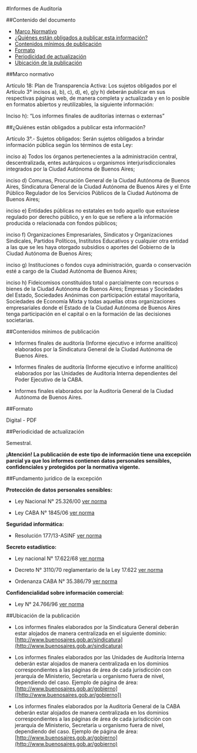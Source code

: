 #Informes de Auditoría

##Contenido del documento

- [Marco Normativo](#marco-normativo)
- [¿Quiénes están obligados a publicar esta información?](#quienes-estan-obligados-a-publicar-esta-informacion)
- [Contenidos mínimos de publicación](#contenidos-mínimos-de-publicación)
- [Formato](#formato)
- [Periodicidad de actualización](#periodicidad-de-actualización)
- [Ubicación de la publicación](#ubicación-de-la-publicación)
 
##Marco normativo

Artículo 18: Plan de Transparencia Activa: Los sujetos obligados por el Artículo 3° incisos a), b), c), d), e), g)y h) deberán publicar en sus respectivas páginas web, de manera completa y actualizada y en lo posible en formatos abiertos y reutilizables, la siguiente información:

Inciso h): “Los informes finales de auditorías internas o externas”

##¿Quiénes están obligados a publicar esta información?

Artículo 3°.- Sujetos obligados: Serán sujetos obligados a brindar información pública según los términos de esta Ley:

inciso a) Todos los órganos pertenecientes a la administración central, descentralizada, entes autárquicos u organismos interjurisdiccionales integrados por la Ciudad Autónoma de Buenos Aires;

inciso d) Comunas, Procuración General de la Ciudad Autónoma de Buenos Aires, Sindicatura General de la Ciudad Autónoma de Buenos Aires y el Ente Público Regulador de los Servicios Públicos de la Ciudad Autónoma de Buenos Aires;

inciso e) Entidades públicas no estatales en todo aquello que estuviese regulado por derecho público, y en lo que se refiere a la información producida o relacionada con fondos públicos; 

inciso f) Organizaciones Empresariales, Sindicatos y Organizaciones Sindicales, Partidos Políticos, Institutos Educativos y cualquier otra entidad a las que se les haya otorgado subsidios o aportes del Gobierno de la Ciudad Autónoma de Buenos Aires;

inciso g) Instituciones o fondos cuya administración, guarda o conservación esté a cargo de la Ciudad Autónoma de Buenos Aires; 

inciso h) Fideicomisos constituidos total o parcialmente con recursos o bienes de la Ciudad Autónoma de Buenos Aires; Empresas y Sociedades del Estado, Sociedades Anónimas con participación estatal mayoritaria, Sociedades de Economía Mixta y todas aquellas otras organizaciones empresariales donde el Estado de la Ciudad Autónoma de Buenos Aires tenga participación en el capital o en la formación de las decisiones societarias. 

##Contenidos mínimos de publicación

- Informes finales de auditoría (Informe ejecutivo e informe analítico) elaborados por la Sindicatura General de la Ciudad Autónoma de Buenos Aires.

- Informes finales de auditoría (Informe ejecutivo e informe analítico) elaborados por las Unidades de Auditoría Interna dependientes del Poder Ejecutivo de la CABA.

- Informes finales elaborados por la Auditoría General de la Ciudad Autónoma de Buenos Aires.

##Formato

Digital - PDF

##Periodicidad de actualización

Semestral.

**¡Atención! La publicación de este tipo de información tiene una excepción parcial ya que los informes contienen datos personales sensibles, confidenciales y protegidos por la normativa vigente.**

##Fundamento jurídico de la excepción

**Protección de datos personales sensibles:**

- Ley Nacional N° 25.326/00 [ver norma](http://servicios.infoleg.gob.ar/infolegInternet/anexos/60000-64999/64790/norma.htm)

- Ley CABA N° 1845/06 [ver norma](https://www.buenosaires.gob.ar/areas/leg_tecnica/sin/normapop09.php?id=81179&qu=c&ft=0&cp=&rl=0&rf=0&im=&ui=0&printi=&pelikan=1&sezion=&primera=0&mot_toda=&mot_frase=&mot_alguna=&digId=)

**Seguridad informática:**

- Resolución 177/13-ASINF [ver norma](https://www.buenosaires.gob.ar/sites/gcaba/files/rs-2013-177--asinf_4.pdf)

**Secreto estadístico:**

- Ley nacional N° 17.622/68 [ver norma](http://servicios.infoleg.gob.ar/infolegInternet/anexos/20000-24999/24962/texact.html)

- Decreto N° 3110/70 reglamentario de la Ley 17.622 [ver norma](http://www.saij.gob.ar/3110-nacional-decreto-reglamentario-ley-17622-sobre-sistema-estadistico-nacional-dn19702003110-1970-12-30/123456789-0abc-011-3002-0791soterced)

- Ordenanza CABA N° 35.386/79 [ver norma](https://www.buenosaires.gob.ar/sites/gcaba/files/c-administracionpublica.pdf)

**Confidencialidad sobre información comercial:**

- Ley N° 24.766/96 [ver norma](https://www.conicet.gov.ar/wp-content/uploads/Ley-N%C2%BA-24766-Confidencialidad.pdf)

##Ubicación de la publicación

- Los informes finales elaborados por la Sindicatura General deberán estar alojados de manera centralizada en el siguiente dominio:
[http://www.buenosaires.gob.ar/sindicatura](http://www.buenosaires.gob.ar/sindicatura)

- Los informes finales elaborados por las Unidades de Auditoría Interna deberán estar alojados de manera centralizada en los dominios correspondientes a las páginas de área de cada jurisdicción con jerarquía de Ministerio, Secretaría u organismo fuera de nivel, dependiendo del caso. Ejemplo de página de área: [http://www.buenosaires.gob.ar/gobierno]([http://www.buenosaires.gob.ar/gobierno])

- Los informes finales elaborados por la Auditoría General de la CABA deberán estar alojados de manera centralizada en los dominios correspondientes a las páginas de área de cada jurisdicción con jerarquía de Ministerio, Secretaría u organismo fuera de nivel, dependiendo del caso. Ejemplo de página de área: [http://www.buenosaires.gob.ar/gobierno](http://www.buenosaires.gob.ar/gobierno)
